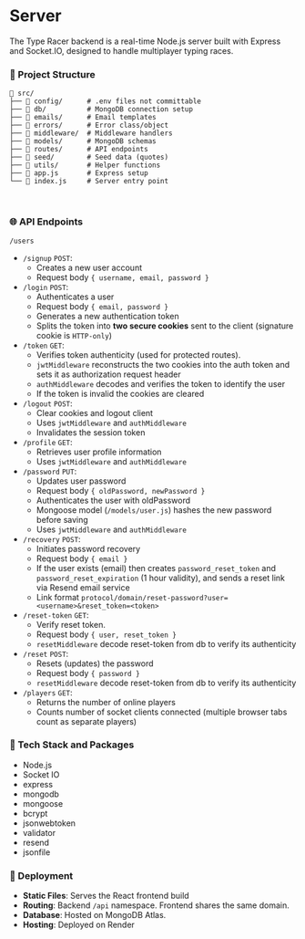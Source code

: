 # Server

The Type Racer backend is a real-time Node.js server built with Express and Socket.IO, designed to handle multiplayer typing races.

### 📁 Project Structure
```
📁 src/ 
├── 📂 config/      # .env files not committable
├── 📂 db/          # MongoDB connection setup
├── 📂 emails/      # Email templates
├── 📂 errors/      # Error class/object
├── 📂 middleware/  # Middleware handlers
├── 📂 models/      # MongoDB schemas
├── 📂 routes/      # API endpoints  
├── 📂 seed/        # Seed data (quotes)
├── 📂 utils/       # Helper functions
├── 📄 app.js       # Express setup  
└── 📄 index.js     # Server entry point 
```
<br>

### 🌐 API Endpoints

`/users`

- `/signup` `POST`:
    - Creates a new user account
    - Request body `{ username, email, password }`
- `/login` `POST`:
    - Authenticates a user
    - Request body `{ email, password }`
    - Generates a new authentication token
    - Splits the token into **two secure cookies** sent to the client (signature cookie is `HTTP-only`)
- `/token` `GET`:
    - Verifies token authenticity (used for protected routes).
    - `jwtMiddleware` reconstructs the two cookies into the auth token and sets it as authorization request header
    - `authMiddleware` decodes and verifies the token to identify the user
    - If the token is invalid the cookies are cleared
- `/logout` `POST`: 
    - Clear cookies and logout client
    - Uses `jwtMiddleware` and `authMiddleware`
    - Invalidates the session token
- `/profile` `GET`: 
    - Retrieves user profile information
    - Uses `jwtMiddleware` and `authMiddleware`
- `/password` `PUT`: 
    - Updates user password 
    - Request body `{ oldPassword, newPassword }`
    - Authenticates the user with oldPassword
    - Mongoose model (`/models/user.js`) hashes the new password before saving
    - Uses `jwtMiddleware` and `authMiddleware`
- `/recovery` `POST`:
    - Initiates password recovery
    - Request body `{ email }`
    - If the user exists (email) then creates `password_reset_token` and `password_reset_expiration` (1 hour validity), and sends a reset link via Resend email service
    - Link format `protocol/domain/reset-password?user=<username>&reset_token=<token>` 
- `/reset-token` `GET`: 
    - Verify reset token.
    - Request body `{ user, reset_token }`
    - `resetMiddleware` decode reset-token from db to verify its authenticity
- `/reset` `POST`: 
    - Resets (updates) the password
    - Request body `{ password }`
    - `resetMiddleware` decode reset-token from db to verify its authenticity
- `/players` `GET`: 
    - Returns the number of online players
    - Counts number of socket clients connected (multiple browser tabs count as separate players)

### 🔌 Tech Stack and Packages

- Node.js
- Socket IO
- express
- mongodb
- mongoose
- bcrypt
- jsonwebtoken
- validator
- resend
- jsonfile

### 🚀 Deployment

- **Static Files**: Serves the React frontend build
- **Routing**: Backend `/api` namespace. Frontend shares the same domain.
- **Database**: Hosted on MongoDB Atlas.
- **Hosting**: Deployed on Render